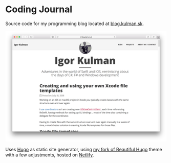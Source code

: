 # Coding Journal

Source code for my programming blog located at [blog.kulman.sk](https://blog.kulman.sk). 

[![Coding Journal](screenshot.png)](https://blog.kulman.sk)

Uses [Hugo](http://gohugo.io) as static site generator, using [my fork of Beautiful Hugo](https://github.com/igorkulman/beautifulhugo) theme with a few adjustments, hosted on [Netlify](https://www.netlify.com/).
